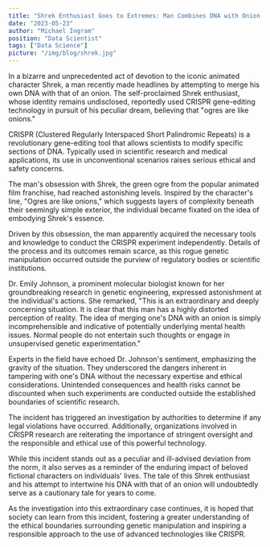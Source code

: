 ```yaml
---
title: "Shrek Enthusiast Goes to Extremes: Man Combines DNA with Onion Using CRISPR"
date: "2023-05-23"
author: "Michael Ingram"
position: "Data Scientist"
tags: ["Data Science"]
picture: "/img/blog/shrek.jpg"
---
```


In a bizarre and unprecedented act of devotion to the iconic animated character Shrek, a man recently made headlines by attempting to merge his own DNA with that of an onion. The self-proclaimed Shrek enthusiast, whose identity remains undisclosed, reportedly used CRISPR gene-editing technology in pursuit of his peculiar dream, believing that "ogres are like onions."

CRISPR (Clustered Regularly Interspaced Short Palindromic Repeats) is a revolutionary gene-editing tool that allows scientists to modify specific sections of DNA. Typically used in scientific research and medical applications, its use in unconventional scenarios raises serious ethical and safety concerns.

The man's obsession with Shrek, the green ogre from the popular animated film franchise, had reached astonishing levels. Inspired by the character's line, "Ogres are like onions," which suggests layers of complexity beneath their seemingly simple exterior, the individual became fixated on the idea of embodying Shrek's essence.

Driven by this obsession, the man apparently acquired the necessary tools and knowledge to conduct the CRISPR experiment independently. Details of the process and its outcomes remain scarce, as this rogue genetic manipulation occurred outside the purview of regulatory bodies or scientific institutions.

Dr. Emily Johnson, a prominent molecular biologist known for her groundbreaking research in genetic engineering, expressed astonishment at the individual's actions. She remarked, "This is an extraordinary and deeply concerning situation. It is clear that this man has a highly distorted perception of reality. The idea of merging one's DNA with an onion is simply incomprehensible and indicative of potentially underlying mental health issues. Normal people do not entertain such thoughts or engage in unsupervised genetic experimentation."

Experts in the field have echoed Dr. Johnson's sentiment, emphasizing the gravity of the situation. They underscored the dangers inherent in tampering with one's DNA without the necessary expertise and ethical considerations. Unintended consequences and health risks cannot be discounted when such experiments are conducted outside the established boundaries of scientific research.

The incident has triggered an investigation by authorities to determine if any legal violations have occurred. Additionally, organizations involved in CRISPR research are reiterating the importance of stringent oversight and the responsible and ethical use of this powerful technology.

While this incident stands out as a peculiar and ill-advised deviation from the norm, it also serves as a reminder of the enduring impact of beloved fictional characters on individuals' lives. The tale of this Shrek enthusiast and his attempt to intertwine his DNA with that of an onion will undoubtedly serve as a cautionary tale for years to come.

As the investigation into this extraordinary case continues, it is hoped that society can learn from this incident, fostering a greater understanding of the ethical boundaries surrounding genetic manipulation and inspiring a responsible approach to the use of advanced technologies like CRISPR.
